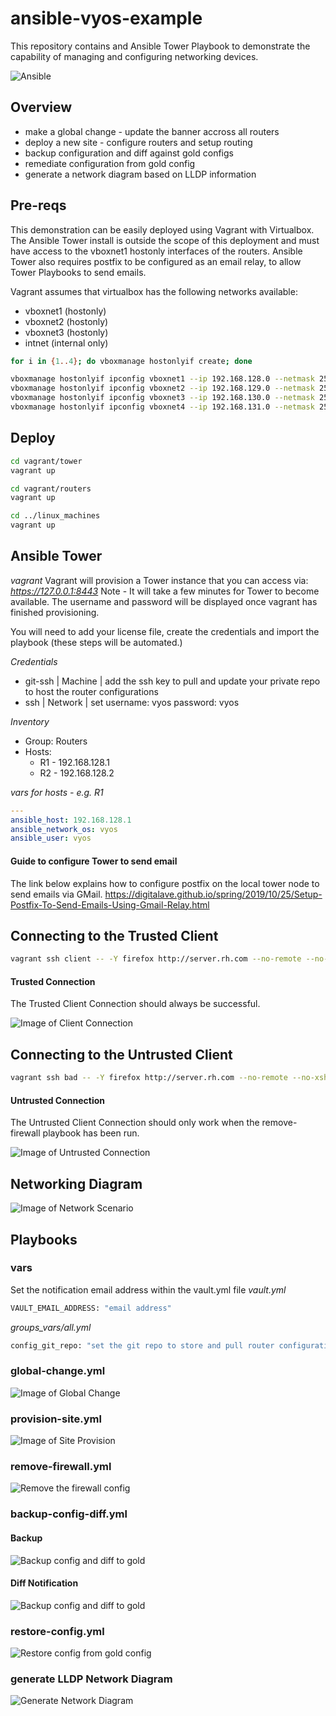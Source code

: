 # ansible-vyos-example

This repository contains and Ansible Tower Playbook to demonstrate the capability of managing and configuring networking devices. 

![Ansible](docs/images/network.png)

## Overview

* make a global change - update the banner accross all routers
* deploy a new site - configure routers and setup routing
* backup configuration and diff against gold configs
* remediate configuration from gold config
* generate a network diagram based on LLDP information

## Pre-reqs

This demonstration can be easily deployed using Vagrant with Virtualbox. The Ansible Tower install is outside the scope of this deployment and must have access to the vboxnet1 hostonly interfaces of the routers. Ansible Tower also requires postfix to be configured as an email relay, to allow Tower Playbooks to send emails.

Vagrant assumes that virtualbox has the following networks available:
* vboxnet1 (hostonly)
* vboxnet2 (hostonly)
* vboxnet3 (hostonly)
* intnet (internal only)


```bash
for i in {1..4}; do vboxmanage hostonlyif create; done

vboxmanage hostonlyif ipconfig vboxnet1 --ip 192.168.128.0 --netmask 255.255.255.0
vboxmanage hostonlyif ipconfig vboxnet2 --ip 192.168.129.0 --netmask 255.255.255.0
vboxmanage hostonlyif ipconfig vboxnet3 --ip 192.168.130.0 --netmask 255.255.255.0
vboxmanage hostonlyif ipconfig vboxnet4 --ip 192.168.131.0 --netmask 255.255.255.0
```

## Deploy

```bash
cd vagrant/tower
vagrant up

cd vagrant/routers
vagrant up

cd ../linux_machines
vagrant up
```

## Ansible Tower

*vagrant*
Vagrant will provision a Tower instance that you can access via: *https://127.0.0.1:8443*
Note - It will take a few minutes for Tower to become available. The username and password will be displayed once vagrant has finished provisioning.

You will need to add your license file, create the credentials and import the playbook (these steps will be automated.)

*Credentials*
* git-ssh | Machine | add the ssh key to pull and update your private repo to host the router configurations
* ssh | Network | set username: vyos password: vyos 

*Inventory*
- Group: Routers
- Hosts:
  - R1 - 192.168.128.1
  - R2 - 192.168.128.2

*vars for hosts - e.g. R1*
```yaml
---
ansible_host: 192.168.128.1
ansible_network_os: vyos
ansible_user: vyos
```


#### Guide to configure Tower to send email

The link below explains how to configure postfix on the local tower node to send emails via GMail.
https://digitalave.github.io/spring/2019/10/25/Setup-Postfix-To-Send-Emails-Using-Gmail-Relay.html

## Connecting to the Trusted Client 

```bash
vagrant ssh client -- -Y firefox http://server.rh.com --no-remote --no-xshm
```

#### Trusted Connection

The Trusted Client Connection should always be successful.

![Image of Client Connection](docs/images/client.png)


## Connecting to the Untrusted Client 

```bash
vagrant ssh bad -- -Y firefox http://server.rh.com --no-remote --no-xshm
```

#### Untrusted Connection

The Untrusted Client Connection should only work when the remove-firewall playbook has been run.

![Image of Untrusted Connection](docs/images/untrusted.png)

## Networking Diagram

![Image of Network Scenario](docs/images/scenario.png)

## Playbooks

### vars

Set the notification email address within the vault.yml file
*vault.yml*
```bash
VAULT_EMAIL_ADDRESS: "email address"
```

*groups_vars/all.yml*
```bash
config_git_repo: "set the git repo to store and pull router configurations"
```

### global-change.yml

![Image of Global Change](docs/images/global.png)

### provision-site.yml

![Image of Site Provision](docs/images/new_site.png)

### remove-firewall.yml

![Remove the firewall config](docs/images/firewall.png)

### backup-config-diff.yml

#### Backup

![Backup config and diff to gold](docs/images/backup_config.png)

#### Diff Notification

![Backup config and diff to gold](docs/images/email.png)

### restore-config.yml

![Restore config from gold config](docs/images/remediate.png)

### generate LLDP Network Diagram 

![Generate Network Diagram](docs/images/gen_network_diagram.png)

